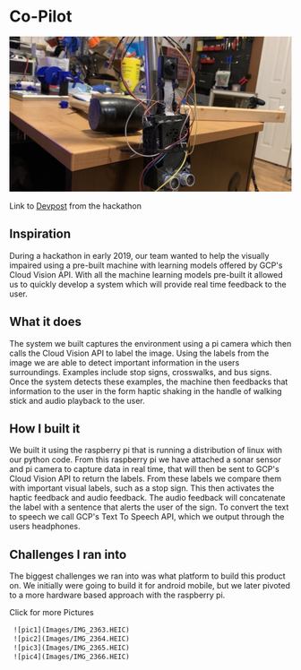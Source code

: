 # Co-Pilot

![co-pilot](Images/Main.jpeg)

Link to [Devpost](https://devpost.com/software/copilote) from the hackathon

## Inspiration
During a hackathon in early 2019, our team wanted to help the visually impaired using a pre-built machine with learning models offered by GCP's Cloud Vision API. With all the machine learning models pre-built it allowed us to quickly develop a system which will provide real time feedback to the user.

## What it does
The system we built captures the environment using a pi camera which then calls the Cloud Vision API to label the image. Using the labels from the image we are able to detect important information in the users surroundings. Examples include stop signs, crosswalks, and bus signs. Once the system detects these examples, the machine then feedbacks that information to the user in the form haptic shaking in the handle of walking stick and audio playback to the user.

## How I built it
We built it using the raspberry pi that is running a distribution of linux with our python code. From this raspberry pi we have attached a sonar sensor and pi camera to capture data in real time, that will then be sent to GCP's Cloud Vision API to return the labels. From these labels we compare them with important visual labels, such as a stop sign. This then activates the haptic feedback and audio feedback. The audio feedback will concatenate the label with a sentence that alerts the user of the sign. To convert the text to speech we call GCP's Text To Speech API, which we output through the users headphones.

## Challenges I ran into
The biggest challenges we ran into was what platform to build this product on. We initially were going to build it for android mobile, but we later pivoted to a more hardware based approach with the raspberry pi.

 <summary>Click for more Pictures</summary>
     
     ![pic1](Images/IMG_2363.HEIC)
     ![pic2](Images/IMG_2364.HEIC)
     ![pic3](Images/IMG_2365.HEIC)
     ![pic4](Images/IMG_2366.HEIC)

   </details>